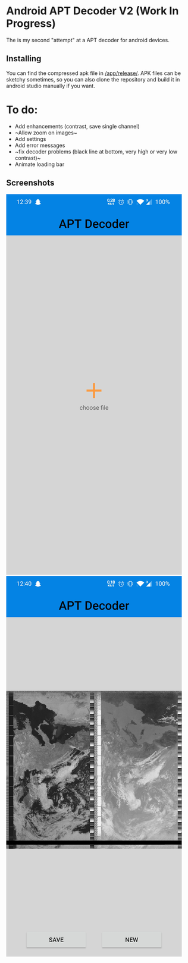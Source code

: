 # Android APT Decoder V2 (Work In Progress)
The is my second "attempt" at a APT decoder for android devices.

## Installing
You can find the compressed apk file in [/app/release/](https://github.com/Blobtoe/Android-APT-Decoder-V2/tree/main/app/release). APK files can be sketchy sometimes, so you can also clone the repository and build it in android studio manually if you want.

# To do:
  - Add enhancements (contrast, save single channel)
  - ~Allow zoom on images~
  - Add settings
  - Add error messages
  - ~fix decoder problems (black line at bottom, very high or very low contrast)~
  - Animate loading bar

## Screenshots
![](https://raw.githubusercontent.com/Blobtoe/Android-APT-Decoder-V2/main/Screenshots/Screenshot_20201018-123932.jpg)
![](https://raw.githubusercontent.com/Blobtoe/Android-APT-Decoder-V2/main/Screenshots/Screenshot_20201018-124000.jpg)

